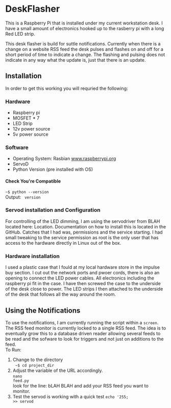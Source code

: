 # DeskFlasher
This is a Raspberry Pi that is installed under my current workstation desk. I have a small amount of electronics hooked up to the rasberry pi with a long Red LED strip.</br>

This desk flasher is build for suttle notifications. Currently when there is a change on a website RSS feed the desk pulses and flashes on and off for a short period of time to indicate a change. The flashing and pulsing does not indicate in any way what the update is, just that there is an update.</br>
## Installation
In order to get this working you will requried the following:
### Hardware
* Raspberry pi
* MOSFET * 7
* LED Strip
* 12v power source
* 5v power source
### Software
* Operating System: Rasbian <link>www.raspberrypi.org</link>
* ServoD
* Python Version (pre installed with OS)
#### Check You're Compatible
<code>~$ python --version</code></br>
Output:
<code> version </code>

### Servod installation and Configuration
For controlling of the LED dimming, I am using the servodriver from BLAH located here: <link>Location</link>. Documentation on how to install this is located in the GitHub. Catches that I had was, permissions and the service starting. I had small tweaking to the service permission as root is the only user that has access to the hardware directly in Linux out of the box.

### Hardware installation
I used a plastic case that I fould at my local hardware store in the impulse buy section. I cut out the network ports and pwoer cords, there is also an opening to connect the LED power cables. All electronics including the raspberry pi fit in the case. I have then screwed the case to the underside of the desk close to power. The LED strips I then attached to the underside of the desk that follows all the way around the room.

## Using the Notifications
To use the notifications, I am currently running the script within a <code>screen</code>. The RSS feed monitor is currently locked to a single RSS feed. The idea is to eventually grow this to a database driven reader allowing several feeds to be read and the sofware to look for triggers and not just on additions to the feed.</br>
To Run:
1. Change to the directory</br> <code> ~$ cd project_dir</code>
2. Adjust the variable of the URL accordingly. </br> <code>nano feed.py</code> </br> look for the line: bLAH BLAH and add your RSS feed you want to monitor.
3. Test the servod is working with a quick test <code>echo '255; >> servod </code>
